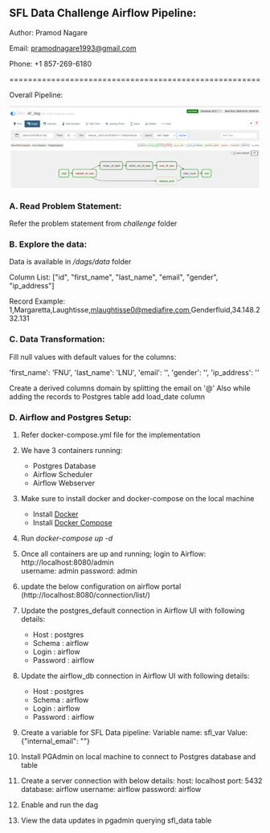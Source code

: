 ## SFL Data Challenge Airflow Pipeline:

Author: Pramod Nagare

Email: pramodnagare1993@gmail.com 

Phone: +1 857-269-6180

======================================================

Overall Pipeline:

![img.png](documentation/img.png)

### A. Read Problem Statement:
Refer the problem statement from <i>challenge</i> folder

### B. Explore the data:
Data is available in <i>/dags/data</i> folder

Column List: ["id", "first_name", "last_name", "email", "gender", "ip_address"]

Record Example: 1,Margaretta,Laughtisse,mlaughtisse0@mediafire.com,Genderfluid,34.148.232.131

### C. Data Transformation:

Fill null values with default values for the columns:

'first_name': 'FNU',
'last_name': 'LNU',
'email': '',
'gender': '',
'ip_address': ''

Create a derived columns domain by splitting the email on '@'
Also while adding the records to Postgres table add load_date column


 ### D. Airflow and Postgres Setup:
 1. Refer docker-compose.yml file for the implementation
 2. We have 3 containers running:
    * Postgres Database
    * Airflow Scheduler
    * Airflow Webserver
 3. Make sure to install docker and docker-compose on the local machine
    - Install [Docker](https://www.docker.com/)
    - Install [Docker Compose](https://docs.docker.com/compose/install/)
 
 4. Run <i>docker-compose up -d </i> 
 5. Once all containers are up and running; login to Airflow: http://localhost:8080/admin  
    username: admin
    password: admin
 6. update the below configuration on airflow portal (http://localhost:8080/connection/list/)
 7. Update the postgres_default connection in Airflow UI with following details:
    * Host : postgres
    * Schema : airflow
    * Login : airflow
    * Password : airflow
 8. Update the airflow_db connection in Airflow UI with following details:
    * Host : postgres
    * Schema : airflow
    * Login : airflow
    * Password : airflow
 9. Create a variable for SFL Data pipeline:
    Variable name: sfl_var
    Value: {"internal_email": "<your-email-id>"}
 10. Install PGAdmin on local machine to connect to Postgres database and table
 11. Create a server connection with below details:
    host: localhost
    port: 5432
    database: airflow
    username: airflow
    password: airflow
 12. Enable and run the dag
 13. View the data updates in pgadmin querying sfl_data table
